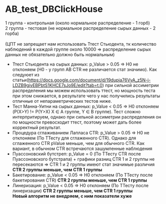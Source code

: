 # AB_test_DBClickHouse

1 группа - контрольная (около нормальное распределение - 1 горб)\
2 группа - тестовая (не нормальное распределение сырых данных - 2 горба)\
\
(ЦПТ не запрещает нам использовать Ттест Стьюдента, тк количество наблюдений в каждой группе около 10000 => распределение сырых данных не обязательно должно быть нормальным)

- Ттест Стьюдента на сырых данных:     p_Value > 0.05 => H0 не отклоняем (H0 - у групп АВ CTR не различается стат значимо). Как следуюет из статьи(https://docs.google.com/document/d/19dupja76VvA_z5N-j-LDZB9givEBPbtS1KHCE7sJo9E/edit?tab=t.0) при сильной ассиметрии распределения мы можем использовать ттест, но мощность теста при этом снижается, в результате чего у нас получились результаты отличные от непараметрических тестов ниже.
- Тест Манна-Уитни на сырых данных:    p_Value < 0.05 => H0 отклоняем  (P(X>Y) != P(Y>X) X ∈ А группе, Y ∈ В группе). Тест сложно интерпритируем, однако при сильной ассиметрии распределения он по мощности превосходит ттест, поэтому может дать более корректный результат.
- Процедура сглаживанием Лапласа CTR:  p_Value > 0.05 => H0 не отклоняем (По ТТесту для сглаженного СTR).
Однако для сглаженного CTR pValue меньше, чем для обычного CTR. Как вариант, в обычном CTR встречаются зашумленные наблюдения
- Пуассоновский бутстреп: p_Value = 0 (По ТТесту СTR после Пуассоновского бутстрапа) + графики разниц CTR 1 и 2 группы не пересекаются => CTR 1 и 2 группы имеют стат значимые различия **CTR 2 группы меньше, чем CTR 1 группы**
- Бакетирование: p_Value < 0.05 => H0 отклоняем (По ТТесту после бакетирования СTR) **CTR 2 группы меньше, чем CTR 1 группы**
- Линеризация: p_Value < 0.05 => H0 отклоняем (По ТТесту после линеризации) **CTR 2 группы меньше, чем CTR 1 группы**
\
**Новый алгоритм не внедряем, с ним показатели хуже**
